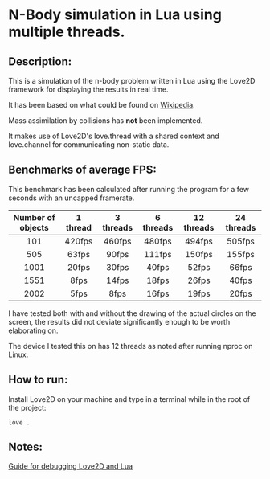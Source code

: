 # N-Body simulation in Lua using multiple threads.

## Description:

This is a simulation of the n-body problem written in Lua using the Love2D framework for displaying the results in real time.

It has been based on what could be found on [Wikipedia](https://en.wikipedia.org/wiki/N-body_simulation).

Mass assimilation by collisions has __not__ been implemented.

It makes use of Love2D's love.thread with a shared context and love.channel for communicating non-static data.

## Benchmarks of average FPS:

This benchmark has been calculated after running the program for a few seconds with an uncapped framerate.

| Number of objects | 1 thread | 3 threads | 6 threads | 12 threads | 24 threads |
| :---------------: | :------: | :-------: | :-------: | :--------: | :--------: |
| 101               | 420fps   | 460fps    | 480fps    | 494fps     | 505fps     |
| 505               | 63fps    | 90fps     | 111fps    | 150fps     | 155fps     |
| 1001              | 20fps    | 30fps     | 40fps     | 52fps      | 66fps      |
| 1551              | 8fps     | 14fps     | 18fps     | 26fps      | 40fps      |
| 2002              | 5fps     | 8fps      | 16fps     | 19fps      | 20fps      |

I have tested both with and without the drawing of the actual circles on the screen, the results did not deviate significantly enough to be worth elaborating on.

The device I tested this on has 12 threads as noted after running nproc on Linux.

## How to run:

Install Love2D on your machine and type in a terminal while in the root of the project:

```
love .
```

## Notes:

[Guide for debugging Love2D and Lua](https://sheepolution.com/learn/book/bonus/vscode)